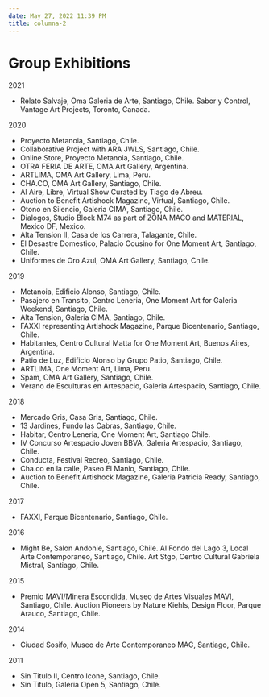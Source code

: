 ```yaml
---
date: May 27, 2022 11:39 PM
title: columna-2
---
```


# Group Exhibitions

2021
* Relato Salvaje, Oma Galeria de Arte, Santiago, Chile.
Sabor y Control, Vantage Art Projects, Toronto, Canada.

2020
* Proyecto Metanoia, Santiago, Chile.
* Collaborative Project with ARA JWLS, Santiago, Chile.
* Online Store, Proyecto Metanoia, Santiago, Chile.
* OTRA FERIA DE ARTE, OMA Art Gallery, Argentina.
* ARTLIMA, OMA Art Gallery, Lima, Peru.
* CHA.CO, OMA Art Gallery, Santiago, Chile.
* Al Aire, Libre, Virtual Show Curated by Tiago de Abreu.
* Auction to Benefit Artishock Magazine, Virtual, Santiago, Chile.
* Otono en Silencio, Galeria CIMA, Santiago, Chile.
* Dialogos, Studio Block M74 as part of ZONA MACO and MATERIAL, Mexico DF, Mexico.
* Alta Tension II, Casa de los Carrera, Talagante, Chile.
* El Desastre Domestico, Palacio Cousino for One Moment Art, Santiago, Chile.
* Uniformes de Oro Azul, OMA Art Gallery, Santiago, Chile.

2019
* Metanoia, Edificio Alonso, Santiago, Chile.
* Pasajero en Transito, Centro Leneria, One Moment Art for Galeria Weekend, Santiago, Chile.
* Alta Tension, Galeria CIMA, Santiago, Chile.
* FAXXI representing Artishock Magazine, Parque Bicentenario, Santiago, Chile.
* Habitantes, Centro Cultural Matta for One Moment Art, Buenos Aires, Argentina.
* Patio de Luz, Edificio Alonso by Grupo Patio, Santiago, Chile.
* ARTLIMA, One Moment Art, Lima, Peru.
* Spam, OMA Art Gallery, Santiago, Chile.
* Verano de Esculturas en Artespacio, Galeria Artespacio, Santiago, Chile.

2018
* Mercado Gris, Casa Gris, Santiago, Chile.
* 13 Jardines, Fundo las Cabras, Santiago, Chile.
* Habitar, Centro Leneria, One Moment Art, Santiago Chile.
* IV Concurso Artespacio Joven BBVA, Galeria Artespacio, Santiago, Chile.
* Conducta, Festival Recreo, Santiago, Chile.
* Cha.co en la calle, Paseo El Manio, Santiago, Chile.
* Auction to Benefit Artishock Magazine, Galeria Patricia Ready, Santiago, Chile.

2017
* FAXXI, Parque Bicentenario, Santiago, Chile.

2016
* Might Be, Salon Andonie, Santiago, Chile.
Al Fondo del Lago 3, Local Arte Contemporaneo, Santiago, Chile.
Art Stgo, Centro Cultural Gabriela Mistral, Santiago, Chile.

2015
* Premio MAVI/Minera Escondida, Museo de Artes Visuales MAVI, Santiago, Chile.
Auction Pioneers by Nature Kiehls, Design Floor, Parque Arauco, Santiago, Chile.

2014
* Ciudad Sosifo, Museo de Arte Contemporaneo MAC, Santiago, Chile.

2011
* Sin Titulo II, Centro Icone, Santiago, Chile.
* Sin Titulo, Galeria Open 5, Santiago, Chile.
